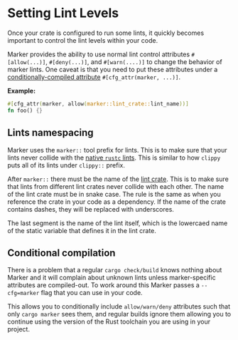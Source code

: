 # Setting Lint Levels

Once your crate is configured to run some lints, it quickly becomes important to control the lint levels within your code.

Marker provides the ability to use normal lint control attributes `#[allow(...)]`, `#[deny(...)]`, and `#[warn(....)]` to change the behavior of marker lints. One caveat is that you need to put these attributes under a [conditionally-compiled attribute](#conditional-compilation) `#[cfg_attr(marker, ...)]`.

**Example:**

```rust
#[cfg_attr(marker, allow(marker::lint_crate::lint_name))]
fn foo() {}
```

## Lints namespacing

Marker uses the `marker::` tool prefix for lints. This is to make sure that your lints never collide with the [native `rustc` lints](https://doc.rust-lang.org/rustc/lints/listing/index.html). This is similar to how `clippy` puts all of its lints under `clippy::` prefix.

After `marker::` there must be the name of the [lint crate](./lint-crate-declaration.md). This is to make sure that lints from different lint crates never collide with each other. The name of the lint crate must be in snake case. The rule is the same as when you reference the crate in your code as a dependency. If the name of the crate contains dashes, they will be replaced with underscores.

The last segment is the name of the lint itself, which is the lowercaed name of the static variable that defines it in the lint crate.

## Conditional compilation

There is a problem that a regular `cargo check/build` knows nothing about Marker and it will complain about unknown lints unless marker-specific attributes are compiled-out. To work around this Marker passes a `--cfg=marker` flag that you can use in your code.

This allows you to conditionally include `allow/warn/deny` attributes such that only `cargo marker` sees them, and regular builds ignore them allowing you to continue using the version of the Rust toolchain you are using in your project.
